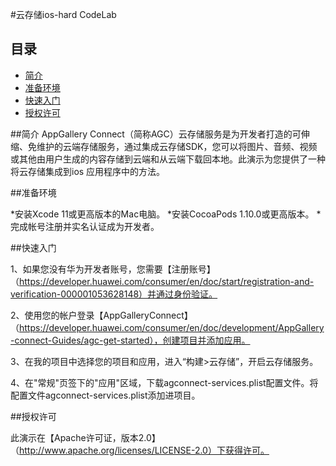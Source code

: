 #云存储ios-hard CodeLab


## 目录

- [简介](#简介)
- [准备环境](#准备环境)
- [快速入门](#快速入门)
- [授权许可](#授权许可)  

##简介
AppGallery Connect（简称AGC）云存储服务是为开发者打造的可伸缩、免维护的云端存储服务，通过集成云存储SDK，您可以将图片、音频、视频或其他由用户生成的内容存储到云端和从云端下载回本地。此演示为您提供了一种将云存储集成到ios 应用程序中的方法。

##准备环境

*安装Xcode 11或更高版本的Mac电脑。
*安装CocoaPods 1.10.0或更高版本。
*完成帐号注册并实名认证成为开发者。

##快速入门

1、如果您没有华为开发者账号，您需要【注册账号】（https://developer.huawei.com/consumer/en/doc/start/registration-and-verification-000001053628148）并通过身份验证。

2、使用您的帐户登录【AppGalleryConnect】（https://developer.huawei.com/consumer/en/doc/development/AppGallery-connect-Guides/agc-get-started），创建项目并添加应用。

3、在我的项目中选择您的项目和应用，进入“构建>云存储”，开启云存储服务。

4、在"常规"页签下的"应用"区域，下载agconnect-services.plist配置文件。将配置文件agconnect-services.plist添加进项目。



##授权许可

此演示在【Apache许可证，版本2.0】（http://www.apache.org/licenses/LICENSE-2.0）下获得许可。
